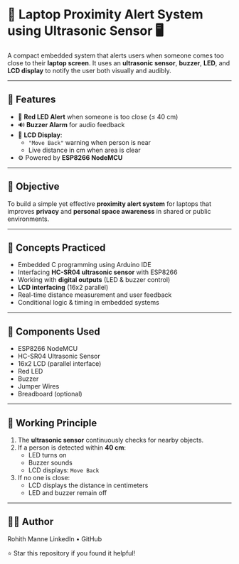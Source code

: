 # 🚨 Laptop Proximity Alert System using Ultrasonic Sensor 🖥️

A compact embedded system that alerts users when someone comes too close to their **laptop screen**. It uses an **ultrasonic sensor**, **buzzer**, **LED**, and **LCD display** to notify the user both visually and audibly.

---

## 📌 Features

- 🔴 **Red LED Alert** when someone is too close (≤ 40 cm)
- 🔊 **Buzzer Alarm** for audio feedback
- 💬 **LCD Display**:
  - `"Move Back"` warning when person is near
  - Live distance in cm when area is clear
- ⚙️ Powered by **ESP8266 NodeMCU**

---

## 🎯 Objective

To build a simple yet effective **proximity alert system** for laptops that improves **privacy** and **personal space awareness** in shared or public environments.

---

## 🧠 Concepts Practiced

- Embedded C programming using Arduino IDE  
- Interfacing **HC-SR04 ultrasonic sensor** with ESP8266  
- Working with **digital outputs** (LED & buzzer control)  
- **LCD interfacing** (16x2 parallel)  
- Real-time distance measurement and user feedback  
- Conditional logic & timing in embedded systems  

---

## 🧰 Components Used

- ESP8266 NodeMCU
- HC-SR04 Ultrasonic Sensor
- 16x2 LCD (parallel interface)
- Red LED
- Buzzer
- Jumper Wires
- Breadboard (optional)

---

## 🧠 Working Principle

1. The **ultrasonic sensor** continuously checks for nearby objects.
2. If a person is detected within **40 cm**:
   - LED turns on
   - Buzzer sounds
   - LCD displays: `Move Back`
3. If no one is close:
   - LCD displays the distance in centimeters
   - LED and buzzer remain off

---

## 👨‍💻 Author
Rohith Manne
LinkedIn • GitHub

⭐ Star this repository if you found it helpful!

